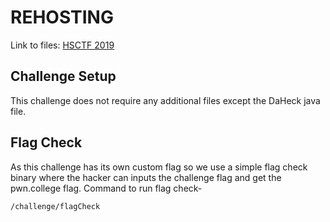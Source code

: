 # REHOSTING

Link to files: [HSCTF 2019](https://github.com/hsncsclub/HSCTF-6-Problems/tree/master/reverse/daheck)

## Challenge Setup
This challenge does not require any additional files except the DaHeck java file.

## Flag Check
As this challenge has its own custom flag so we use a simple flag check binary where the hacker can inputs the challenge flag and get the pwn.college flag.
Command to run flag check-
```
/challenge/flagCheck
```